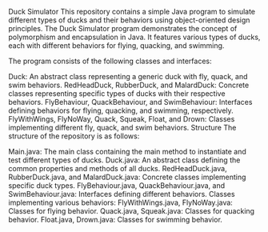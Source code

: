 Duck Simulator
This repository contains a simple Java program to simulate different types of ducks and their behaviors using object-oriented design principles.
The Duck Simulator program demonstrates the concept of polymorphism and encapsulation in Java. It features various types of ducks, each with different behaviors for flying, quacking, and swimming.

The program consists of the following classes and interfaces:

Duck: An abstract class representing a generic duck with fly, quack, and swim behaviors.
RedHeadDuck, RubberDuck, and MalardDuck: Concrete classes representing specific types of ducks with their respective behaviors.
FlyBehaviour, QuackBehaviour, and SwimBehaviour: Interfaces defining behaviors for flying, quacking, and swimming, respectively.
FlyWithWings, FlyNoWay, Quack, Squeak, Float, and Drown: Classes implementing different fly, quack, and swim behaviors.
Structure
The structure of the repository is as follows:

Main.java: The main class containing the main method to instantiate and test different types of ducks.
Duck.java: An abstract class defining the common properties and methods of all ducks.
RedHeadDuck.java, RubberDuck.java, and MalardDuck.java: Concrete classes implementing specific duck types.
FlyBehaviour.java, QuackBehaviour.java, and SwimBehaviour.java: Interfaces defining different behaviors.
Classes implementing various behaviors:
FlyWithWings.java, FlyNoWay.java: Classes for flying behavior.
Quack.java, Squeak.java: Classes for quacking behavior.
Float.java, Drown.java: Classes for swimming behavior.
